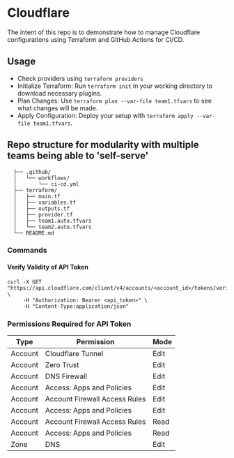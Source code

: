# Cloudflare
The intent of this repo is to demonstrate how to manage Cloudflare configurations using Terraform and GitHub Actions for CI/CD.

## Usage
- Check providers using `terraform providers` 
- Initialize Terraform: Run `terraform init` in your working directory to download necessary plugins.
- Plan Changes: Use `terraform plan --var-file team1.tfvars` to see what changes will be made.
- Apply Configuration: Deploy your setup with `terraform apply --var-file team1.tfvars`.

##  Repo structure for modularity with multiple teams being able to 'self-serve'
```
  ├── .github/
  │   └── workflows/
  │       └── ci-cd.yml
  ├── terraform/
  │   ├── main.tf
  │   ├── variables.tf
  │   ├── outputs.tf
  │   ├── provider.tf
  │   ├── team1.auto.tfvars
  │   └── team2.auto.tfvars
  └── README.md
```

### Commands

#### Verify Validity of API Token
```
curl -X GET "https://api.cloudflare.com/client/v4/accounts/<account_id>/tokens/verify" \
     -H "Authorization: Bearer <api_token>" \
     -H "Content-Type:application/json"

```

### Permissions Required for API Token

| Type | Permission | Mode | 
| ----| ------| ----|
Account  | Cloudflare Tunnel | Edit |
Account  | Zero Trust   | Edit |
Account  | DNS Firewall | Edit |
Account  | Access: Apps and Policies | Edit |
Account  | Account Firewall Access Rules | Edit |
Account  | Access: Apps and Policies | Edit | 
Account  | Account Firewall Access Rules | Read |
Account  | Access: Apps and Policies | Read | 
Zone     | DNS  | Edit |
